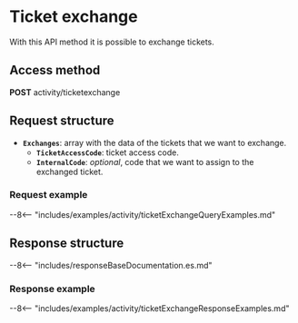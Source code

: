 # Ticket exchange

With this API method it is possible to exchange tickets.

## Access method

**POST** activity/ticketexchange

## Request structure

- **`Exchanges`**: array with the data of the tickets that we want to exchange.
    - **`TicketAccessCode`**: ticket access code.
    - **`InternalCode`**: *optional*, code that we want to assign to the exchanged ticket.

### Request example

--8<-- "includes/examples/activity/ticketExchangeQueryExamples.md"

## Response structure

--8<-- "includes/responseBaseDocumentation.es.md"

### Response example

--8<-- "includes/examples/activity/ticketExchangeResponseExamples.md"

